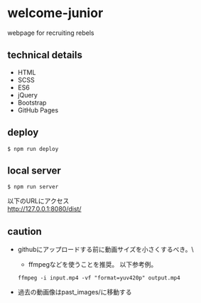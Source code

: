 # welcome-junior
webpage for recruiting rebels

## technical details
- HTML
- SCSS
- ES6
- jQuery
- Bootstrap
- GitHub Pages

## deploy
```
$ npm run deploy
```

## local server
```
$ npm run server
```
以下のURLにアクセス\
http://127.0.0.1:8080/dist/

## caution
- githubにアップロードする前に動画サイズを小さくするべき。\
  - ffmpegなどを使うことを推奨。 以下参考例。
  ```example
  ffmpeg -i input.mp4 -vf "format=yuv420p" output.mp4
  ```

- 過去の動画像はpast_images/に移動する

